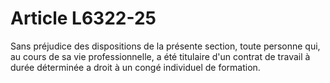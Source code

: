 # Article L6322-25

Sans préjudice des dispositions de la présente section, toute personne qui, au cours de sa vie professionnelle, a été titulaire d'un contrat de travail à durée déterminée a droit à un congé individuel de formation.